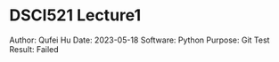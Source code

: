 # DSCI521 Lecture1
Author: Qufei Hu
Date: 2023-05-18
Software: Python
Purpose: Git Test
Result: Failed
